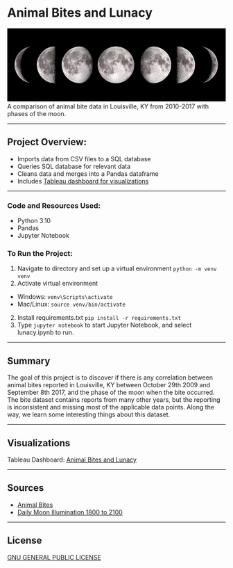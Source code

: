 # Animal Bites and Lunacy
![moon-phases](./assets/moon_phases.jpg)
A comparison of animal bite data in Louisville, KY from 2010-2017 with phases of the moon.

---
## Project Overview:
- Imports data from CSV files to a SQL database
- Queries SQL database for relevant data
- Cleans data and merges into a Pandas dataframe
- Includes [Tableau dashboard for visualizations](https://public.tableau.com/views/AnimalBitesandLunacy/dashboard_animal_bites_and_lunacy?:language=en-US&:display_count=n&:origin=viz_share_link)
---
### Code and Resources Used:
- Python 3.10
- Pandas
- Jupyter Notebook
### To Run the Project:
1. Navigate to directory and set up a virtual environment
`python -m venv venv`
2. Activate virtual environment
- Windows:
`venv\Scripts\activate`
- Mac/Linux:
`source venv/bin/activate`
2. Install requirements.txt
`pip install -r requirements.txt`
3. Type `jupyter notebook` to start Jupyter Notebook, and select lunacy.ipynb to run.
---
## Summary
The goal of this project is to discover if there is any correlation between animal bites reported in Louisville, KY between October 29th 2009 and September 8th 2017, and the phase of the moon when the bite occurred. The bite dataset contains reports from many other years, but the reporting is inconsistent and missing most of the applicable data points. Along the way, we learn some interesting things about this dataset.

---
## Visualizations
Tableau Dashboard: [Animal Bites and Lunacy](https://public.tableau.com/views/AnimalBitesandLunacy/dashboard_animal_bites_and_lunacy?:language=en-US&:display_count=n&:origin=viz_share_link)

---
## Sources
- [Animal Bites](https://www.kaggle.com/datasets/rtatman/animal-bites)
- [Daily Moon Illumination 1800 to 2100](https://www.kaggle.com/datasets/petermenzies/daily-moon-illumination-1800-to-2100)
---
## License
[GNU GENERAL PUBLIC LICENSE](LICENSE)